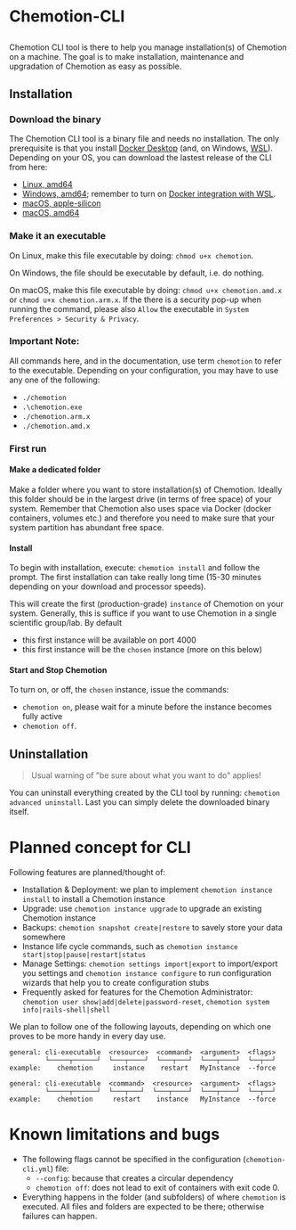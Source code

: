 # Chemotion-CLI

##

Chemotion CLI tool is there to help you manage installation(s) of Chemotion on a machine. The goal is to make installation, maintenance and upgradation of Chemotion as easy as possible.

## Installation

### Download the binary

The Chemotion CLI tool is a binary file and needs no installation. The only prerequisite is that you install [Docker Desktop](https://www.docker.com/products/docker-desktop/) (and, on Windows, [WSL](https://docs.microsoft.com/en-us/windows/wsl/install)). Depending on your OS, you can download the lastest release of the CLI from here:

- [Linux, amd64](https://github.com/harivyasi/chemotion/releases/download/latest/chemotion)
- [Windows, amd64](https://github.com/harivyasi/chemotion/releases/download/latest/chemotion.exe); remember to turn on [Docker integration with WSL](https://docs.docker.com/desktop/windows/wsl/).
- [macOS, apple-silicon](https://github.com/harivyasi/chemotion/releases/download/latest/chemotion.arm.x)
- [macOS, amd64](https://github.com/harivyasi/chemotion/releases/download/latest/chemotion.amd.x)

### Make it an executable

On Linux, make this file executable by doing: `chmod u+x chemotion`.

On Windows, the file should be executable by default, i.e. do nothing.

On macOS, make this file executable by doing: `chmod u+x chemotion.amd.x` or `chmod u+x chemotion.arm.x`. If the there is a security pop-up when running the command, please also `Allow` the executable in `System Preferences > Security & Privacy`.

### Important Note:

All commands here, and in the documentation, use term `chemotion` to refer to the executable. Depending on your configuration, you may have to use any one of the following:

- `./chemotion`
- `.\chemotion.exe`
- `./chemotion.arm.x`
- `./chemotion.amd.x`

### First run

#### Make a dedicated folder

Make a folder where you want to store installation(s) of Chemotion. Ideally this folder should be in the largest drive (in terms of free space) of your system. Remember that Chemotion also uses space via Docker (docker containers, volumes etc.) and therefore you need to make sure that your system partition has abundant free space.

#### Install

To begin with installation, execute: `chemotion install` and follow the prompt. The first installation can take really long time (15-30 minutes depending on your download and processor speeds).

This will create the first (production-grade) `instance` of Chemotion on your system. Generally, this is suffice if you want to use Chemotion in a single scientific group/lab. By default

- this first instance will be available on port 4000
- this first instance will be the `chosen` instance (more on this below)

#### Start and Stop Chemotion

To turn on, or off, the `chosen` instance, issue the commands:

- `chemotion on`, please wait for a minute before the instance becomes fully active
- `chemotion off`.

## Uninstallation

> Usual warning of "be sure about what you want to do" applies!

You can uninstall everything created by the CLI tool by running: `chemotion advanced uninstall`. Last you can simply delete the downloaded binary itself.

# Planned concept for CLI

Following features are planned/thought of:

- Installation & Deployment: we plan to implement `chemotion instance install` to install a Chemotion instance
- Upgrade: use `chemotion instance upgrade` to upgrade an existing Chemotion instance
- Backups: `chemotion snapshot create|restore` to savely store your data somewhere
- Instance life cycle commands, such as `chemotion instance start|stop|pause|restart|status`
- Manage Settings: `chemotion settings import|export` to import/export you settings and `chemotion instance configure` to run configuration wizards that help you to create configuration stubs
- Frequently asked for features for the Chemotion Administrator: `chemotion user show|add|delete|password-reset`, `chemotion system info|rails-shell|shell`

We plan to follow one of the following layouts, depending on which one proves to be more handy in every day use.

```
general: cli-executable  <resource>  <command>  <argument>  <flags>
         └─────┬──────┘  └───┬────┘  └───┬───┘  └───┬────┘  └──┬──┘
example:    chemotion     instance    restart   MyInstance  --force
```

```
general: cli-executable  <command>  <resource>  <argument>  <flags>
         └─────┬──────┘  └───┬───┘  └───┬────┘  └───┬────┘  └──┬──┘
example:    chemotion     restart    instance   MyInstance  --force
```

# Known limitations and bugs

- The following flags cannot be specified in the configuration (`chemotion-cli.yml`) file:
  - `--config`: because that creates a circular dependency
  - `chemotion off`: does not lead to exit of containers with exit code 0.
- Everything happens in the folder (and subfolders) of where `chemotion` is executed. All files and folders are expected to be there; otherwise failures can happen.
